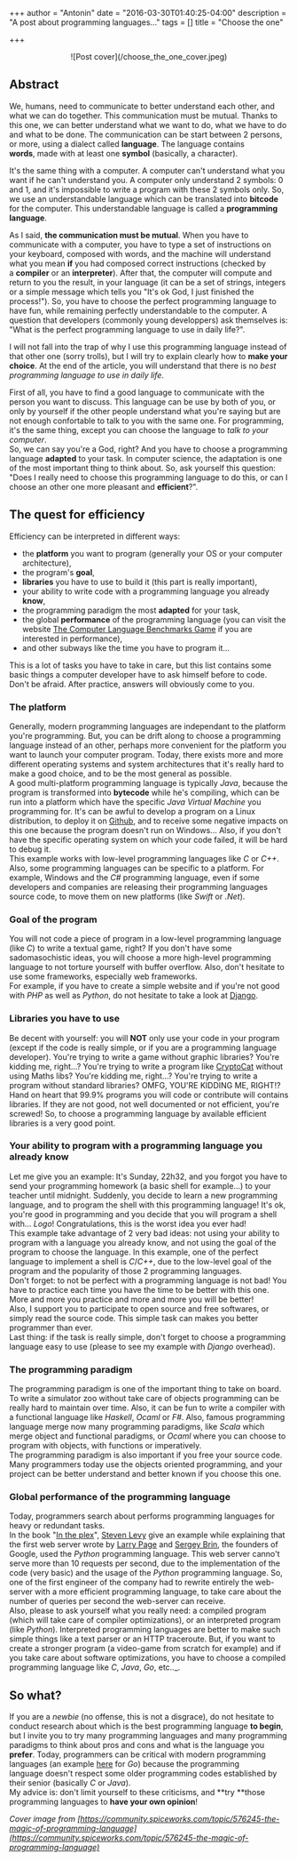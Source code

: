+++
author = "Antonin"
date = "2016-03-30T01:40:25-04:00"
description = "A post about programming languages..."
tags = []
title = "Choose the one"

+++

<center>
![Post cover](/choose_the_one_cover.jpeg)
</center>

## Abstract

We, humans, need to communicate to better understand each other, and what we can do together.
This communication must be mutual.
Thanks to this one, we can better understand what we want to do, what we have to do and what to be done.
The communication can be start between 2 persons, or more, using a dialect called **language**.
The language contains **words**, made with at least one **symbol** (basically, a character).

It's the same thing with a computer.
A computer can't understand what you want if he can't understand you.
A computer only understand 2 symbols: 0 and 1, and it's impossible to write a program with these 2 symbols only.
So, we use an understandable language which can be translated into **bitcode** for the computer.
This understandable language is called a **programming language**.

As I said, **the communication must be mutual**.
When you have to communicate with a computer, you have to type a set of instructions on your keyboard, composed with words, and the machine will understand what you mean **if** you had composed correct instructions (checked by a **compiler** or an **interpreter**).
After that, the computer will compute and return to you the result, in your language (it can be a set of strings, integers or a simple message which tells you "It's ok God, I just finished the process!"). So, you have to choose the perfect programming language to have fun, while remaining perfectly understandable to the computer.
A question that developers (commonly young developpers) ask themselves is: "What is the perfect programming language to use in daily life?".

I will not fall into the trap of why I use this programming language instead of that other one (sorry trolls), but I will try to explain clearly how to **make your choice**.
At the end of the article, you will understand that there is no _best programming language to use in daily life_.

First of all, you have to find a good language to communicate with the person you want to discuss.
This language can be use by both of you, or only by yourself if the other people understand what you're saying but are not enough confortable to talk to you with the same one.
For programming, it's the same thing, except you can choose the language to _talk to your computer_.  
So, we can say you're a God, right? And you have to choose a programming language **adapted** to your task.
In computer science, the adaptation is one of the most important thing to think about.
So, ask yourself this question: "Does I really need to choose this programming language to do this, or can I choose an other one more pleasant and **efficient**?".

## The quest for efficiency

Efficiency can be interpreted in different ways:

*   the **platform** you want to program (generally your OS or your computer architecture),
*   the program's **goal**,
*   **libraries** you have to use to build it (this part is really important),
*   your ability to write code with a programming language you already **know**,
*   the programming paradigm the most **adapted** for your task,
*   the global **performance** of the programming language (you can visit the website [The Computer Language Benchmarks Game](http://benchmarksgame.alioth.debian.org/) if you are interested in performance),
*   and other subways like the time you have to program it...

This is a lot of tasks you have to take in care, but this list contains some basic things a computer developer have to ask himself before to code. Don't be afraid. After practice, answers will obviously come to you.

### The platform

Generally, modern programming languages are independant to the platform you're programming.
But, you can be drift along to choose a programming language instead of an other, perhaps more convenient for the platform you want to launch your computer program.
Today, there exists more and more different operating systems and system architectures that it's really hard to make a good choice, and to be the most general as possible.  
A good multi-platform programming language is typically _Java_, because the program is transformed into **bytecode** while he's compiling, which can be run into a platform which have the specific _Java Virtual Machine_ you programming for.
It's can be awful to develop a program on a Linux distribution, to deploy it on [Github](https://github.com), and to receive some negative impacts on this one because the program doesn't run on Windows...
Also, if you don't have the specific operating system on which your code failed, it will be hard to debug it.  
This example works with low-level programming languages like _C_ or _C++_. Also, some programming languages can be specific to a platform.
For example, Windows and the _C#_ programming language, even if some developers and companies are releasing their programming languages source code, to move them on new platforms (like _Swift_ or _.Net_).

### Goal of the program

You will not code a piece of program in a low-level programming language (like _C_) to write a textual game, right? If you don't have some sadomasochistic ideas, you will choose a more high-level programming language to not torture yourself with buffer overflow.
Also, don't hesitate to use some frameworks, especially web frameworks.  
For example, if you have to create a simple website and if you're not good with _PHP_ as well as _Python_, do not hesitate to take a look at [Django](https://www.djangoproject.com/).

### Libraries you have to use

Be decent with yourself: you will **NOT** only use your code in your program (except if the code is really simple, or if you are a programming language developer).
You're trying to write a game without graphic libraries? You're kidding me, right...? You're trying to write a program like [CryptoCat](https://crypto.cat/) without using Maths libs? You're kidding me, right...? You're trying to write a program without standard libraries? OMFG, YOU'RE KIDDING ME, RIGHT!?  
Hand on heart that 99.9% programs you will code or contribute will contains libraries.
If they are not good, not well documented or not efficient, you're screwed!
So, to choose a programming language by available efficient libraries is a very good point.

### Your ability to program with a programming language you already know

Let me give you an example: It's Sunday, 22h32, and you forgot you have to send your programming homework (a basic shell for example...) to your teacher until midnight.
Suddenly, you decide to learn a new programming language, and to program the shell with this programming language!
It's ok, you're good in programming and you decide that you will program a shell with... _Logo_!
Congratulations, this is the worst idea you ever had!  
This example take advantage of 2 very bad ideas: not using your ability to program with a language you already know, and not using the goal of the program to choose the language. 
In this example, one of the perfect language to implement a shell is _C_/_C++_, due to the low-level goal of the program and the popularity of those 2 programming languages.  
Don't forget: to not be perfect with a programming language is not bad!
You have to practice each time you have the time to be better with this one.
More and more you practice and more and more you will be better!  
Also, I support you to participate to open source and free softwares, or simply read the source code.
This simple task can makes you better programmer than ever.  
Last thing: if the task is really simple, don't forget to choose a programming language easy to use (please to see my example with _Django_ overhead).

### The programming paradigm

The programming paradigm is one of the important thing to take on board.
To write a simulator zoo without take care of objects programming can be really hard to maintain over time.
Also, it can be fun to write a compiler with a functional language like _Haskell_, _Ocaml_ or _F#_.
Also, famous programming language merge now many programming paradigms, like _Scala_ which merge object and functional paradigms, or _Ocaml_ where you can choose to program with objects, with functions or imperatively.  
The programming paradigm is also important if you free your source code.
Many programmers today use the objects oriented programming, and your project can be better understand and better known if you choose this one.

### Global performance of the programming language

Today, programmers search about performs programming languages for heavy or redundant tasks.  
In the book "[In the plex](http://books.simonandschuster.com/In-The-Plex/Steven-Levy/9781416596585)", [Steven Levy](https://en.wikipedia.org/wiki/Steven_Levy) give an example while explaining that the first web server wrote by [Larry Page](https://en.wikipedia.org/wiki/Larry_Page) and [Sergey Brin](https://en.wikipedia.org/wiki/Sergey_Brin), the founders of Google, used the _Python_ programming language.
This web server canno't serve more than 10 requests per second, due to the implementation of the code (very basic) and the usage of the _Python_ programming language.
So, one of the first engineer of the company had to rewrite entirely the web-server with a more efficient programming language, to take care about the number of queries per second the web-server can receive.  
Also, please to ask yourself what you really need: a compiled program (which will take care of compiler optimizations), or an interpreted program (like _Python_).
Interpreted programming languages are better to make such simple things like a text parser or an HTTP traceroute.
But, if you want to create a stronger program (a video-game from scratch for example) and if you take care about software optimizations, you have to choose a compiled programming language like _C_, _Java_, _Go_, etc.._.

## So what?

If you are a _newbie_ (no offense, this is not a disgrace), do not hesitate to conduct research about which is the best programming language **to begin**, but I invite you to try many programming languages and many programming paradigms to think about pros and cons and what is the language you **prefer**.
Today, programmers can be critical with modern programming languages (an example [here](http://yager.io/programming/go.html) for _Go_) because the programming language doesn't respect some older programming codes established by their senior (basically _C_ or _Java_).  
My advice is: don't limit yourself to these criticisms, and **try **those programming languages to **have your own opinion**!

_Cover image from [https://community.spiceworks.com/topic/576245-the-magic-of-programming-language](https://community.spiceworks.com/topic/576245-the-magic-of-programming-language)_
